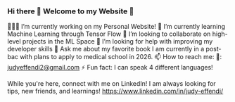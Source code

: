### Hi there 👋 Welcome to my Website 🦋



👩🏻‍💻 I’m currently working on my Personal Website! 
🌱 I’m currently learning Machine Learning through Tensor Flow
👯 I’m looking to collaborate on high-level projects in the ML Space
🤔 I’m looking for help with improving my developer skills
💬 Ask me about my favorite book
I am currently in a post-bac with plans to apply to medical school in 2026.
 📫 How to reach me: 
    📧: judyeffendi2@gmail.com
⚡ Fun fact: I can speak 4 different languages!


While you're here, connect with me on LinkedIn! I am always looking for tips, new friends, and learnings!
https://www.linkedin.com/in/judy-effendi/

